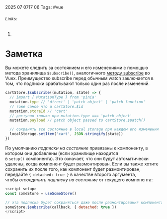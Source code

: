 2025 07 0717 06
Tags: #vue 
###### Links: 
1) 
# Заметка
Вы можете следить за состоянием и его изменениями с помощью метода хранилища `$subscribe()`, аналогичного [методу subscribe](https://vuex.vuejs.org/api/#subscribe) во Vuex. Преимущество subscribe перед обычным watch заключается в том, что подписки срабатывают только один раз после изменений. 
```js
cartStore.$subscribe((mutation, state) => {
  // import { MutationType } from 'pinia'
  mutation.type // 'direct' | 'patch object' | 'patch function'
  // тоже самое что и cartStore.$id
  mutation.storeId // 'cart'
  // доступно только при mutation.type === 'patch object'
  mutation.payload // patch object passed to cartStore.$patch()

  // сохранять все состояние в local storage при каждом его изменении
  localStorage.setItem('cart', JSON.stringify(state))
})
```
По умолчанию _подписки на состояние_ привязаны к компоненту, в котором они добавлены (если хранилище находится в `setup()` компонента). Это означает, что они будут автоматически удалены, когда компонент будет размонтирован. Если вы также хотите сохранить их после того, как компонент будет размонтирован, передайте `{ detached: true }` в качестве второго аргумента, чтобы _отсоединить подписку на состояние_ от текущего компонента:
```js
<script setup>
const someStore = useSomeStore()

// эта подписка будет сохраняться даже после размонтирования компонента
someStore.$subscribe(callback, { detached: true })
</script>
```